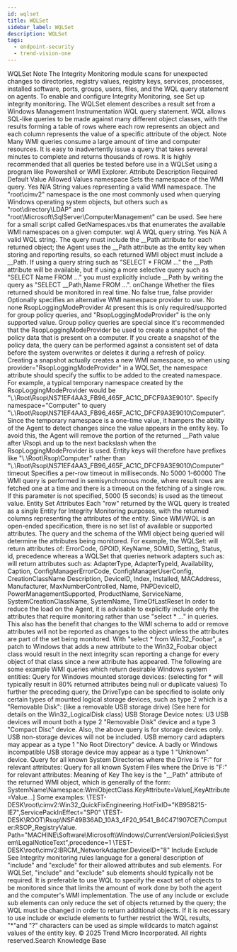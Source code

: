 ```yaml
---
id: wqlset
title: WQLSet
sidebar_label: WQLSet
description: WQLSet
tags:
  - endpoint-security
  - trend-vision-one
---
```


 WQLSet Note The Integrity Monitoring module scans for unexpected changes to directories, registry values, registry keys, services, processes, installed software, ports, groups, users, files, and the WQL query statement on agents. To enable and configure Integrity Monitoring, see Set up integrity monitoring. The WQLSet element describes a result set from a Windows Management Instrumentation WQL query statement. WQL allows SQL-like queries to be made against many different object classes, with the results forming a table of rows where each row represents an object and each column represents the value of a specific attribute of the object. Note Many WMI queries consume a large amount of time and computer resources. It is easy to inadvertently issue a query that takes several minutes to complete and returns thousands of rows. It is highly recommended that all queries be tested before use in a WQLSet using a program like Powershell or WMI Explorer. Attribute Description Required Default Value Allowed Values namespace Sets the namespace of the WMI query. Yes N/A String values representing a valid WMI namespace. The "root\cimv2" namespace is the one most commonly used when querying Windows operating system objects, but others such as "root\directory\LDAP" and "root\Microsoft\SqlServer\ComputerManagement" can be used. See here for a small script called GetNamespaces.vbs that enumerates the available WMI namespaces on a given computer. wql A WQL query string. Yes N/A A valid WQL string. The query must include the __Path attribute for each returned object; the Agent uses the __Path attribute as the entity key when storing and reporting results, so each returned WMI object must include a __Path. If using a query string such as "SELECT \* FROM ..." the __Path attribute will be available, but if using a more selective query such as "SELECT Name FROM ..." you must explicitly include __Path by writing the query as "SELECT __Path,Name FROM ...". onChange Whether the files returned should be monitored in real time. No false true, false provider Optionally specifies an alternative WMI namespace provider to use. No none RsopLoggingModeProvider At present this is only required/supported for group policy queries, and "RsopLoggingModeProvider" is the only supported value. Group policy queries are special since it's recommended that the RsopLoggingModeProvider be used to create a snapshot of the policy data that is present on a computer. If you create a snapshot of the policy data, the query can be performed against a consistent set of data before the system overwrites or deletes it during a refresh of policy. Creating a snapshot actually creates a new WMI namespace, so when using provider="RsopLoggingModeProvider" in a WQLSet, the namespace attribute should specify the suffix to be added to the created namespace. For example, a typical temporary namespace created by the RsopLoggingModeProvider would be "\\.\Root\Rsop\NS71EF4AA3_FB96_465F_AC1C_DFCF9A3E9010". Specify namespace="Computer" to query "\\.\Root\Rsop\NS71EF4AA3_FB96_465F_AC1C_DFCF9A3E9010\Computer". Since the temporary namespace is a one-time value, it hampers the ability of the Agent to detect changes since the value appears in the entity key. To avoid this, the Agent will remove the portion of the returned __Path value after \Rsop\ and up to the next backslash when the RsopLoggingModeProvider is used. Entity keys will therefore have prefixes like "\\.\Root\Rsop\Computer" rather than "\\.\Root\Rsop\NS71EF4AA3_FB96_465F_AC1C_DFCF9A3E9010\Computer" timeout Specifies a per-row timeout in milliseconds. No 5000 1-60000 The WMI query is performed in semisynchronous mode, where result rows are fetched one at a time and there is a timeout on the fetching of a single row. If this parameter is not specified, 5000 (5 seconds) is used as the timeout value. Entity Set Attributes Each "row" returned by the WQL query is treated as a single Entity for Integrity Monitoring purposes, with the returned columns representing the attributes of the entity. Since WMI/WQL is an open-ended specification, there is no set list of available or supported attributes. The query and the schema of the WMI object being queried will determine the attributes being monitored. For example, the WQLSet: <WQLSet namespace="Computer" wql="select * from RSOP_SecuritySettings where precedence=1" provider="RsopLoggingModeProvider" /> will return attributes of: ErrorCode, GPOID, KeyName, SOMID, Setting, Status, id, precedence whereas a WQLSet that queries network adapters such as: <WQLSet namespace="root\cimv2" wql="select * from Win32_NetworkAdapter where AdapterTypeId = 0" /> will return attributes such as: AdapterType, AdapterTypeId, Availability, Caption, ConfigManagerErrorCode, ConfigManagerUserConfig, CreationClassName Description, DeviceID, Index, Installed, MACAddress, Manufacturer, MaxNumberControlled, Name, PNPDeviceID, PowerManagementSupported, ProductName, ServiceName, SystemCreationClassName, SystemName, TimeOfLastReset In order to reduce the load on the Agent, it is advisable to explicitly include only the attributes that require monitoring rather than use "select * ..." in queries. This also has the benefit that changes to the WMI schema to add or remove attributes will not be reported as changes to the object unless the attributes are part of the set being monitored. With "select * from Win32_Foobar", a patch to Windows that adds a new attribute to the Win32_Foobar object class would result in the next integrity scan reporting a change for every object of that class since a new attribute has appeared. The following are some example WMI queries which return desirable Windows system entities: Query for Windows mounted storage devices: (selecting for * will typically result in 80% returned attributes being null or duplicate values) <WQLSet namespace="root\cimv2" wql="SELECT __Path,DeviceID,VolumeName,VolumeSerialNumber,DriveType,FileSystem,Access,MediaType,Size,FreeSpace FROM Win32_LogicalDisk" /> To further the preceding query, the DriveType can be specified to isolate only certain types of mounted logical storage devices, such as type 2 which is a "Removable Disk": (like a removable USB storage drive) <WQLSet namespace="root\cimv2" wql="SELECT __Path,DeviceID,VolumeName,VolumeSerialNumber,DriveType,FileSystem,Access,MediaType,Size,FreeSpace FROM Win32_LogicalDisk WHERE DriveType=2" /> (See here for details on the Win32_LogicalDisk class) USB Storage Device notes: U3 USB devices will mount both a type 2 "Removable Disk" device and a type 3 "Compact Disc" device. Also, the above query is for storage devices only. USB non-storage devices will not be included. USB memory card adapters may appear as a type 1 "No Root Directory" device. A badly or Windows incompatible USB storage device may appear as a type 1 "Unknown" device. Query for all known System Directories where the Drive is "F:" for relevant attributes: <WQLSet namespace="root\cimv2" wql="SELECT __Path,CreationDate,LastAccessed,LastModified,Drive,Path,FileName,Caption,FileType,Readable,Writeable FROM Win32_Directory WHERE Drive='F:'" /> Query for all known System Files where the Drive is "F:" for relevant attributes: <WQLSet namespace="root\cimv2" wql="SELECT __Path,CreationDate,LastAccessed,LastModified,Drive,Path,FileName,Name,FileType,Readable,Writeable FROM CIM_DataFile WHERE Drive='F:'" /> Meaning of Key The key is the "__Path" attribute of the returned WMI object, which is generally of the form: SystemName\Namespace:WmiObjectClass.KeyAttribute=Value[,KeyAttribute=Value...] Some examples: \TEST-DESK\root\cimv2:Win32_QuickFixEngineering.HotFixID="KB958215-IE7",ServicePackInEffect="SP0" \TEST-DESK\ROOT\Rsop\NSF49B36AD_10A3_4F20_9541_B4C471907CE7\Computer:RSOP_RegistryValue. Path="MACHINE\Software\Microsoft\Windows\CurrentVersion\Policies\System\LegalNoticeText",precedence=1 \TEST-DESK\root\cimv2:BRCM_NetworkAdapter.DeviceID="8" Include Exclude See Integrity monitoring rules language for a general description of "include" and "exclude" for their allowed attributes and sub elements. For WQLSet, "include" and "exclude" sub elements should typically not be required. It is preferable to use WQL to specify the exact set of objects to be monitored since that limits the amount of work done by both the agent and the computer's WMI implementation. The use of any include or exclude sub elements can only reduce the set of objects returned by the query; the WQL must be changed in order to return additional objects. If it is necessary to use include or exclude elements to further restrict the WQL results, "*"and "?" characters can be used as simple wildcards to match against values of the entity key. © 2025 Trend Micro Incorporated. All rights reserved.Search Knowledge Base